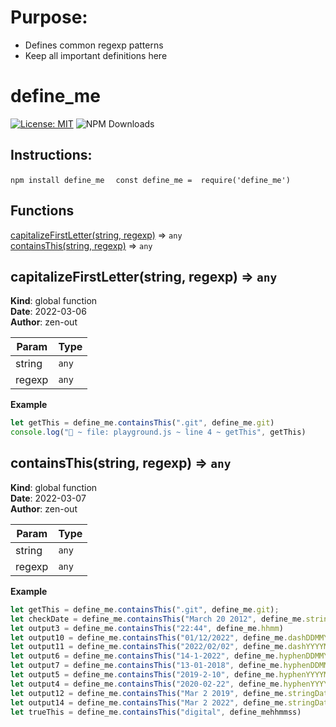 # Purpose: 

- Defines common regexp patterns
- Keep all important definitions here 



# define_me
[![License: MIT](https://img.shields.io/badge/License-MIT-yellow.svg)](https://opensource.org/licenses/MIT)
![NPM Downloads](https://img.shields.io/npm/dw/define_me)
## Instructions: 
```npm install define_me ``` 
 ``` const define_me =  require('define_me')```



## Functions

<dl>
<dt><a href="#capitalizeFirstLetter">capitalizeFirstLetter(string, regexp)</a> ⇒ <code>any</code></dt>
<dd></dd>
<dt><a href="#containsThis">containsThis(string, regexp)</a> ⇒ <code>any</code></dt>
<dd></dd>
</dl>

<a name="capitalizeFirstLetter"></a>

## capitalizeFirstLetter(string, regexp) ⇒ <code>any</code>
**Kind**: global function  
**Date**: 2022-03-06  
**Author**: zen-out  

| Param  | Type             |
|--------|------------------|
| string | <code>any</code> |
| regexp | <code>any</code> |

**Example**  
```js
let getThis = define_me.containsThis(".git", define_me.git)
console.log("🚀 ~ file: playground.js ~ line 4 ~ getThis", getThis)
```
<a name="containsThis"></a>

## containsThis(string, regexp) ⇒ <code>any</code>
**Kind**: global function  
**Date**: 2022-03-07  
**Author**: zen-out  

| Param  | Type             |
|--------|------------------|
| string | <code>any</code> |
| regexp | <code>any</code> |

**Example**  
```js
let getThis = define_me.containsThis(".git", define_me.git);
let checkDate = define_me.containsThis("March 20 2012", define_me.stringDate)
let output3 = define_me.containsThis("22:44", define_me.hhmm)
let output10 = define_me.containsThis("01/12/2022", define_me.dashDDMMYYYY)
let output11 = define_me.containsThis("2022/02/02", define_me.dashYYYYMMDD)
let output6 = define_me.containsThis("14-1-2022", define_me.hyphenDDMMYYYY)
let output7 = define_me.containsThis("13-01-2018", define_me.hyphenDDMMYYYY)
let output5 = define_me.containsThis("2019-2-10", define_me.hyphenYYYYMMDD)
let output4 = define_me.containsThis("2020-02-22", define_me.hyphenYYYYMMDD)
let output12 = define_me.containsThis("Mar 2 2019", define_me.stringDate)
let output14 = define_me.containsThis("Mar 2 2022", define_me.stringDate)
let trueThis = define_me.containsThis("digital", define_mehhmmss)
```